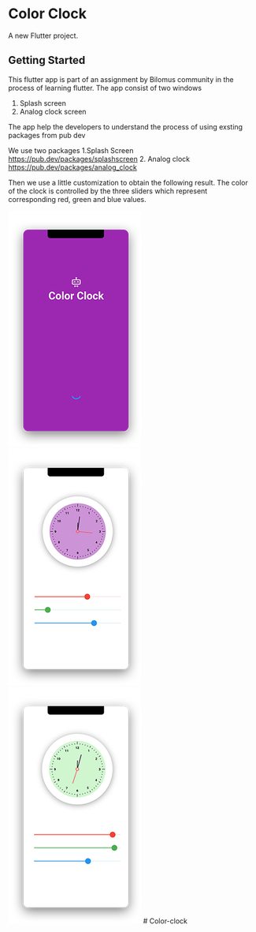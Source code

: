 # Color Clock

A new Flutter project.

## Getting Started

This flutter app is part of an assignment by Bilomus community in the process of learning flutter.
The app consist of two windows

1. Splash screen
2. Analog clock screen

The app help the developers to understand the process of using exsting packages from pub dev

We use two packages
1.Splash Screen https://pub.dev/packages/splashscreen
2. Analog clock https://pub.dev/packages/analog_clock

Then we use a little customization to obtain the following result. The color of the clock is controlled by the three sliders which represent corresponding red, green and blue values.

![alt text](https://github.com/maheshmv666/Assets/blob/main/colorclock/splash.png)
![alt text](https://github.com/maheshmv666/Assets/blob/main/colorclock/first.png)
![alt text](https://github.com/maheshmv666/Assets/blob/main/colorclock/second.png)
#   C o l o r - c l o c k 
 
 